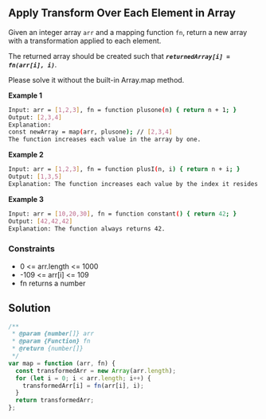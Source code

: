 ## Apply Transform Over Each Element in Array

Given an integer array `arr` and a mapping function `fn`, return a new array with a transformation applied to each element.

The returned array should be created such that **_`returnedArray[i] = fn(arr[i], i)`_**.

Please solve it without the built-in Array.map method.

**Example 1**

```bash
Input: arr = [1,2,3], fn = function plusone(n) { return n + 1; }
Output: [2,3,4]
Explanation:
const newArray = map(arr, plusone); // [2,3,4]
The function increases each value in the array by one.
```

**Example 2**

```bash
Input: arr = [1,2,3], fn = function plusI(n, i) { return n + i; }
Output: [1,3,5]
Explanation: The function increases each value by the index it resides in.
```

**Example 3**

```bash
Input: arr = [10,20,30], fn = function constant() { return 42; }
Output: [42,42,42]
Explanation: The function always returns 42.
```

### Constraints

- 0 <= arr.length <= 1000
- -109 <= arr[i] <= 109
- fn returns a number

## Solution

```javascript
/**
 * @param {number[]} arr
 * @param {Function} fn
 * @return {number[]}
 */
var map = function (arr, fn) {
  const transformedArr = new Array(arr.length);
  for (let i = 0; i < arr.length; i++) {
    transformedArr[i] = fn(arr[i], i);
  }
  return transformedArr;
};
```
